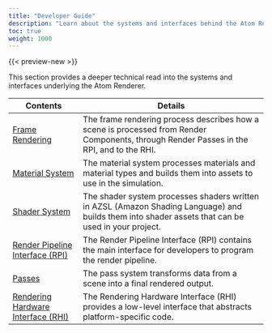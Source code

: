 ```yaml
---
title: "Developer Guide"
description: "Learn about the systems and interfaces behind the Atom Renderer"
toc: true
weight: 1000
---  
```


{{< preview-new >}}

This section provides a deeper technical read into the systems and interfaces underlying the Atom Renderer. 

| Contents                        | Details |
|--------------------------------------|---------|
| [Frame Rendering](frame-rendering.md) | The frame rendering process describes how a scene is processed from Render Components, through Render Passes in the RPI, and to the RHI. |
| [Material System](materials/_index.md) | The material system processes materials and material types and builds them into assets to use in the simulation. |
| [Shader System](shaders/_index.md) | The shader system processes shaders written in AZSL (Amazon Shading Language) and builds them into shader assets that can be used in your project. |
| [Render Pipeline Interface (RPI)](rpi/_index.md) | The Render Pipeline Interface (RPI) contains the main interface for developers to program the render pipeline. |
| [Passes](passes/_index.md) | The pass system transforms data from a scene into a final rendered output. |
| [Rendering Hardware Interface (RHI)](rhi/_index.md) | The Rendering Hardware Interface (RHI) provides a low-level interface that abstracts platform-specific code. |
